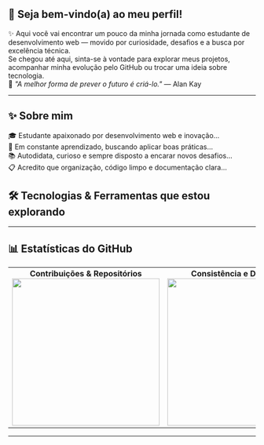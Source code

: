 <!-- 👋 Em construção -->

## 🎉 Seja bem-vindo(a) ao meu perfil!

✨ Aqui você vai encontrar um pouco da minha jornada como estudante de desenvolvimento web — movido por curiosidade, desafios e a busca por excelência técnica.  
Se chegou até aqui, sinta-se à vontade para explorar meus projetos, acompanhar minha evolução pelo GitHub ou trocar uma ideia sobre tecnologia.  
📌 _"A melhor forma de prever o futuro é criá-lo."_ — Alan Kay

---

## ✨ Sobre mim
🎓 Estudante apaixonado por desenvolvimento web e inovação...  
🔧 Em constante aprendizado, buscando aplicar boas práticas...  
📚 Autodidata, curioso e sempre disposto a encarar novos desafios...  
📋 Acredito que organização, código limpo e documentação clara...

<!-- 🛠️ Ainda editando... -->

## 🛠️ Tecnologias & Ferramentas que estou explorando  
<div align="center"> 
 
</div>

---

## 📊 Estatísticas do GitHub
<table align="center"> 
  <tr> 
    <td align="center"> 
      <strong>Contribuições & Repositórios</strong><br> 
      <img width="300px" src="https://github-readme-stats.vercel.app/api?username=joaowgm&show_icons=true&theme=tokyonight" /> 
    </td> 
    <td align="center"> 
      <strong>Consistência e Dedicação</strong><br> 
      <img width="300px" src="https://github-readme-streak-stats.herokuapp.com/?user=joaowgm&theme=tokyonight" /> 
    </td> 
  </tr> 
</table>

---

<!-- 👀 Mais por vir... -->

